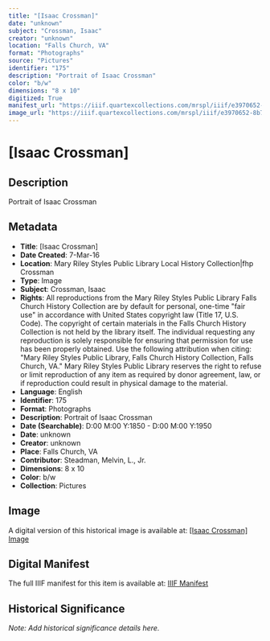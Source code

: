 ```yaml
---
title: "[Isaac Crossman]"
date: "unknown"
subject: "Crossman, Isaac"
creator: "unknown"
location: "Falls Church, VA"
format: "Photographs"
source: "Pictures"
identifier: "175"
description: "Portrait of Isaac Crossman"
color: "b/w"
dimensions: "8 x 10"
digitized: True
manifest_url: "https://iiif.quartexcollections.com/mrspl/iiif/e3970652-8b7e-40e9-a9c9-d6dde46c2b42/manifest"
image_url: "https://iiif.quartexcollections.com/mrspl/iiif/e3970652-8b7e-40e9-a9c9-d6dde46c2b42/full/full/0/default.jpg"
---
```


# [Isaac Crossman]

## Description

Portrait of Isaac Crossman

## Metadata

- **Title**: [Isaac Crossman]
- **Date Created**: 7-Mar-16
- **Location**: Mary Riley Styles Public Library Local History Collection|fhp Crossman
- **Type**: Image
- **Subject**: Crossman, Isaac
- **Rights**: All reproductions from the Mary Riley Styles Public Library Falls Church History Collection are by default for personal, one-time "fair use" in accordance with United States copyright law (Title 17, U.S. Code). The copyright of certain materials in the Falls Church History Collection is not held by the library itself. The individual requesting any reproduction is solely responsible for ensuring that permission for use has been properly obtained. Use the following attribution when citing: "Mary Riley Styles Public Library, Falls Church History Collection, Falls Church, VA." Mary Riley Styles Public Library reserves the right to refuse or limit reproduction of any item as required by donor agreement, law, or if reproduction could result in physical damage to the material.
- **Language**: English
- **Identifier**: 175
- **Format**: Photographs
- **Description**: Portrait of Isaac Crossman
- **Date (Searchable)**: D:00 M:00 Y:1850 - D:00 M:00 Y:1950
- **Date**: unknown
- **Creator**: unknown
- **Place**: Falls Church, VA
- **Contributor**: Steadman, Melvin, L., Jr.
- **Dimensions**: 8 x 10
- **Color**: b/w
- **Collection**: Pictures

## Image

A digital version of this historical image is available at:
[[Isaac Crossman] Image](https://iiif.quartexcollections.com/mrspl/iiif/e3970652-8b7e-40e9-a9c9-d6dde46c2b42/full/full/0/default.jpg)

## Digital Manifest

The full IIIF manifest for this item is available at:
[IIIF Manifest](https://iiif.quartexcollections.com/mrspl/iiif/e3970652-8b7e-40e9-a9c9-d6dde46c2b42/manifest)

## Historical Significance

*Note: Add historical significance details here.*
